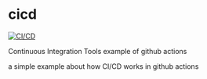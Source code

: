 # cicd

[![CI/CD](https://github.com/kalwar/cicd/actions/workflows/main.yml/badge.svg?branch=main)](https://github.com/kalwar/cicd/actions/workflows/main.yml)

Continuous Integration Tools
example of github actions

a simple example about how CI/CD works in github actions
